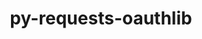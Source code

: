---
title: "py-requests-oauthlib"
layout: cache
categories: [package, develop-2024-01-21]
meta: {"versions": ["1.3.1"], "compilers": ["apple-clang@=15.0.0", "gcc@=11.3.0"], "oss": ["ubuntu22.04", "ventura"], "platforms": ["darwin", "linux"], "targets": ["aarch64", "x86_64_v3"], "stacks": ["ml-darwin-aarch64-mps", "ml-linux-x86_64-cpu", "ml-linux-x86_64-cuda", "ml-linux-x86_64-rocm", "root"], "num_specs": 3, "num_specs_by_stack": {"root": 3, "ml-darwin-aarch64-mps": 1, "ml-linux-x86_64-cpu": 2, "ml-linux-x86_64-rocm": 2, "ml-linux-x86_64-cuda": 2}}
spec_details: [{"hash": "cqqxzaur4rfppslynlifnefdqljgmz2d", "compiler": "apple-clang@=15.0.0", "versions": ["1.3.1"], "os": "ventura", "platform": "darwin", "target": "aarch64", "variants": ["build_system=python_pip"], "stacks": ["root", "ml-darwin-aarch64-mps"], "size": "-", "tarball": "https://binaries.spack.io/releases/develop-2024-01-21/build_cache/darwin-ventura-aarch64/apple-clang-15.0.0/py-requests-oauthlib-1.3.1/darwin-ventura-aarch64-apple-clang-15.0.0-py-requests-oauthlib-1.3.1-cqqxzaur4rfppslynlifnefdqljgmz2d.spack"}, {"hash": "7zxra2ho7zrglspmx4eht4gipshc5yu6", "compiler": "gcc@=11.3.0", "versions": ["1.3.1"], "os": "ubuntu22.04", "platform": "linux", "target": "x86_64_v3", "variants": ["build_system=python_pip"], "stacks": ["root", "ml-linux-x86_64-cpu", "ml-linux-x86_64-rocm", "ml-linux-x86_64-cuda"], "size": "-", "tarball": "https://binaries.spack.io/releases/develop-2024-01-21/build_cache/linux-ubuntu22.04-x86_64_v3/gcc-11.3.0/py-requests-oauthlib-1.3.1/linux-ubuntu22.04-x86_64_v3-gcc-11.3.0-py-requests-oauthlib-1.3.1-7zxra2ho7zrglspmx4eht4gipshc5yu6.spack"}, {"hash": "5tuvyzle3znqjvnxxnkftewrddv4uivf", "compiler": "gcc@=11.3.0", "versions": ["1.3.1"], "os": "ubuntu22.04", "platform": "linux", "target": "x86_64_v3", "variants": ["build_system=python_pip"], "stacks": ["root", "ml-linux-x86_64-cpu", "ml-linux-x86_64-rocm", "ml-linux-x86_64-cuda"], "size": "-", "tarball": "https://binaries.spack.io/releases/develop-2024-01-21/build_cache/linux-ubuntu22.04-x86_64_v3/gcc-11.3.0/py-requests-oauthlib-1.3.1/linux-ubuntu22.04-x86_64_v3-gcc-11.3.0-py-requests-oauthlib-1.3.1-5tuvyzle3znqjvnxxnkftewrddv4uivf.spack"}]
---